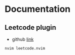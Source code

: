 # Documentation

## Leetcode plugin

- github [link](https://github.com/kawre/leetcode.nvim)

```
nvim leetcode.nvim
```
